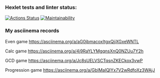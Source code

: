 ### Hexlet tests and linter status:
[![Actions Status](https://github.com/pro-vitaliy/java-project-61/actions/workflows/hexlet-check.yml/badge.svg)](https://github.com/pro-vitaliy/java-project-61/actions)
[![Maintainability](https://api.codeclimate.com/v1/badges/8981d08b04b3fe7c7a35/maintainability)](https://codeclimate.com/github/pro-vitaliy/java-project-61/maintainability)

### My asciinema records
Even game https://asciinema.org/a/aG0jbmacoxItgxQjjXGxeWNTL

Calc game https://asciinema.org/a/4j9RaYLYMgqnsXnQ0NZUu7Y2h

GCD game https://asciinema.org/a/Jc8sUELVSCTqsnZKECkox3vwP

Progression game https://asciinema.org/a/GbIMaIQIYx7V2wRdfoXz3WAjJ
